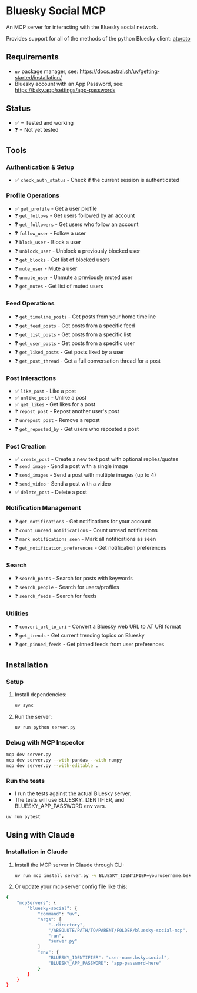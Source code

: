 # Bluesky Social MCP

An MCP server for interacting with the Bluesky social network.

Provides support for all of the methods of the python Bluesky client: [atproto](https://github.com/MarshalX/atproto)

## Requirements
- `uv` package manager, see: https://docs.astral.sh/uv/getting-started/installation/
- Bluesky account with an App Password, see: https://bsky.app/settings/app-passwords

## Status
- ✅ = Tested and working
- ❓ = Not yet tested

## Tools

### Authentication & Setup
- ✅ `check_auth_status` - Check if the current session is authenticated

### Profile Operations
- ✅ `get_profile` - Get a user profile
- ❓ `get_follows` - Get users followed by an account
- ❓ `get_followers` - Get users who follow an account
- ❓ `follow_user` - Follow a user
- ❓ `block_user` - Block a user
- ❓ `unblock_user` - Unblock a previously blocked user
- ❓ `get_blocks` - Get list of blocked users
- ❓ `mute_user` - Mute a user
- ❓ `unmute_user` - Unmute a previously muted user
- ❓ `get_mutes` - Get list of muted users

### Feed Operations
- ❓ `get_timeline_posts` - Get posts from your home timeline
- ❓ `get_feed_posts` - Get posts from a specific feed
- ❓ `get_list_posts` - Get posts from a specific list
- ❓ `get_user_posts` - Get posts from a specific user
- ❓ `get_liked_posts` - Get posts liked by a user
- ❓ `get_post_thread` - Get a full conversation thread for a post

### Post Interactions
- ✅ `like_post` - Like a post
- ✅ `unlike_post` - Unlike a post
- ✅ `get_likes` - Get likes for a post
- ❓ `repost_post` - Repost another user's post
- ❓ `unrepost_post` - Remove a repost
- ❓ `get_reposted_by` - Get users who reposted a post

### Post Creation
- ✅ `create_post` - Create a new text post with optional replies/quotes
- ❓ `send_image` - Send a post with a single image
- ❓ `send_images` - Send a post with multiple images (up to 4)
- ❓ `send_video` - Send a post with a video
- ✅ `delete_post` - Delete a post

### Notification Management
- ❓ `get_notifications` - Get notifications for your account
- ❓ `count_unread_notifications` - Count unread notifications
- ❓ `mark_notifications_seen` - Mark all notifications as seen
- ❓ `get_notification_preferences` - Get notification preferences

### Search
- ❓ `search_posts` - Search for posts with keywords
- ❓ `search_people` - Search for users/profiles
- ❓ `search_feeds` - Search for feeds

### Utilities
- ❓ `convert_url_to_uri` - Convert a Bluesky web URL to AT URI format
- ❓ `get_trends` - Get current trending topics on Bluesky
- ❓ `get_pinned_feeds` - Get pinned feeds from user preferences

## Installation
### Setup

1. Install dependencies:
   ```bash
   uv sync
   ```

2. Run the server:
   ```bash
   uv run python server.py
   ```

### Debug with MCP Inspector
```bash
mcp dev server.py
mcp dev server.py --with pandas --with numpy
mcp dev server.py --with-editable .
```

### Run the tests
- I run the tests against the actual Bluesky server.
- The tests will use BLUESKY_IDENTIFIER, and BLUESKY_APP_PASSWORD env vars.
```bash
uv run pytest
```

## Using with Claude

### Installation in Claude

1. Install the MCP server in Claude through CLI:
   ```bash
   uv run mcp install server.py -v BLUESKY_IDENTIFIER=yourusername.bsky.social -v BLUESKY_APP_PASSWORD=your-app-password
   ```

2. Or update your mcp server config file like this:
```bash
{
    "mcpServers": {
        "bluesky-social": {
            "command": "uv",
            "args": [
                "--directory",
                "/ABSOLUTE/PATH/TO/PARENT/FOLDER/bluesky-social-mcp",
                "run",
                "server.py"
            ]
            "env": {
                "BLUESKY_IDENTIFIER": "user-name.bsky.social‬",
                "BLUESKY_APP_PASSWORD": "app-password-here"
            }
        }
    }
}
```
